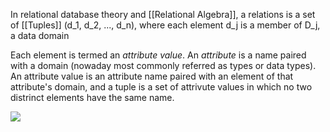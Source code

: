In relational database theory and [[Relational Algebra]], a relations is a set of [[Tuples]] (d_1, d_2, ..., d_n), where each element d_j is a member of D_j, a data domain

Each element is termed an *attribute value*. An *attribute* is a name paired with a domain (nowaday most commonly referred as types or data types). An attribute value is an attribute name paired with an element of that attribute's domain, and a tuple is a set of attrivute values in which no two distrinct elements have the same name.

[![](https://upload.wikimedia.org/wikipedia/commons/thumb/7/7c/Relational_database_terms.svg/220px-Relational_database_terms.svg.png)](https://en.wikipedia.org/wiki/File:Relational_database_terms.svg)